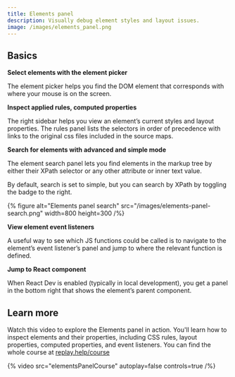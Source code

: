 ```yaml
---
title: Elements panel
description: Visually debug element styles and layout issues.
image: /images/elements_panel.png
---
```


## Basics

**Select elements with the element picker**

The element picker helps you find the DOM element that corresponds with where your mouse is on the screen.

**Inspect applied rules, computed properties**

The right sidebar helps you view an element’s current styles and layout properties. The rules panel lists the selectors in order of precedence with links to the original css files included in the source maps.

**Search for elements with advanced and simple mode**

The element search panel lets you find elements in the markup tree by either their XPath selector or any other attribute or inner text value.

By default, search is set to simple, but you can search by XPath by toggling the badge to the right.

{% figure
  alt="Elements panel search"
  src="/images/elements-panel-search.png"
  width=800
  height=300
/%}

**View element event listeners**

A useful way to see which JS functions could be called is to navigate to the element’s event listener’s panel and jump to where the relevant function is defined.

**Jump to React component**

When React Dev is enabled (typically in local development), you get a panel in the bottom right that shows the element’s parent component.

## Learn more
Watch this video to explore the Elements panel in action. You'll learn how to inspect elements and their properties, including CSS rules, layout properties, computed properties, and event listeners. You can find the whole course at [replay.help/course](https://replay.help/course)

{% video src="elementsPanelCourse" autoplay=false controls=true /%}